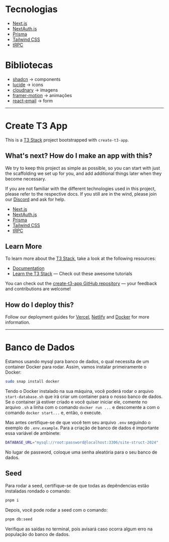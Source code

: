 # Tecnologias
- [Next.js](https://nextjs.org)
- [NextAuth.js](https://next-auth.js.org)
- [Prisma](https://prisma.io)
- [Tailwind CSS](https://tailwindcss.com)
- [tRPC](https://trpc.io)

# Bibliotecas
- [shadcn](https://ui.shadcn.com/docs) -> components
- [lucide](https://lucide.dev/icons/) -> icons
- [cloudnary](https://next.cloudinary.dev/) -> imagens
- [framer-motion](https://www.framer.com/motion/) -> animações
- [react-email](https://react.email/docs/introduction) -> form


---
# Create T3 App

This is a [T3 Stack](https://create.t3.gg/) project bootstrapped with `create-t3-app`.

## What's next? How do I make an app with this?

We try to keep this project as simple as possible, so you can start with just the scaffolding we set up for you, and add additional things later when they become necessary.

If you are not familiar with the different technologies used in this project, please refer to the respective docs. If you still are in the wind, please join our [Discord](https://t3.gg/discord) and ask for help.

- [Next.js](https://nextjs.org)
- [NextAuth.js](https://next-auth.js.org)
- [Prisma](https://prisma.io)
- [Tailwind CSS](https://tailwindcss.com)
- [tRPC](https://trpc.io)

## Learn More

To learn more about the [T3 Stack](https://create.t3.gg/), take a look at the following resources:

- [Documentation](https://create.t3.gg/)
- [Learn the T3 Stack](https://create.t3.gg/en/faq#what-learning-resources-are-currently-available) — Check out these awesome tutorials

You can check out the [create-t3-app GitHub repository](https://github.com/t3-oss/create-t3-app) — your feedback and contributions are welcome!

## How do I deploy this?

Follow our deployment guides for [Vercel](https://create.t3.gg/en/deployment/vercel), [Netlify](https://create.t3.gg/en/deployment/netlify) and [Docker](https://create.t3.gg/en/deployment/docker) for more information.

---
# Banco de Dados

Estamos usando mysql para banco de dados, o qual necessita de um container Docker para rodar. Assim, vamos instalar primeiramente o Docker:

```bash
sudo snap install docker
```

Tendo o Docker instalado na sua máquina, você poderá rodar o arquivo `start-database.sh` que irá criar um container para o nosso banco de dados. Se o container já estiver criado e você quiser iniciar ele, comente no arquivo `.sh` a linha com o comando `docker run ...` e descomente a com o comando `docker start...` e, então, o execute.

Mas antes certifique-se de que você tem seu arquivo `.env` seguindo o exemplo do `.env.example`. Para a criação de banco de dados é importante essa variável de ambinete:

```bash
DATABASE_URL="mysql://root:password@localhost:3306/site-struct-2024"
```

No lugar de password, coloque uma senha aleatória para o seu banco de dados.

## Seed

Para rodar a seed, certifique-se de que todas as depêndencias estão instaladas rondado o comando:

```bash
pnpm i
```

Depois, você pode rodar a seed com o comando: 

```bash
pnpm db:seed
```

Verifique as saídas no terminal, pois avisará caso ocorra algum erro na população do banco de dados.